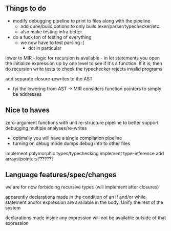 
## Things to do
- modify debugging pipeline to print to files along with the pipeline
    - add dune/build options to only build lexer/parser/typechecker/etc.
    - also make testing infra better
- do a fuck ton of testing of everything
    - we now have to test parsing :(
        - dot in particular

lower to MIR
    - logic for recursion is available
        - in let statements you open the initialize expression up by one level to see
            if it's a function. If it is, then do recursion
write tests to check the typechecker rejects invalid programs

add separate closure-rewrites to the AST
- fyi the lowering from AST -> MIR considers function pointers to simply be addresses


## Nice to haves 
zero-argument functions with unit
re-structure pipeline to better support debugging multiple analyses/re-writes
- optimally you will have a single compilation pipeline
- turning on debug mode dumps debug info to other files

implement polymorphic types/typechecking
implement type-inference
add arrays/pointers???????

## Language features/spec/changes

we are for now forbidding recursive types (will implement after closures)

apparently declarations made in the condition of an if and/or while
statement and/or expression are available in the body. Unify the rest of the system

declarations made inside any expression will not be available outside
of that expression